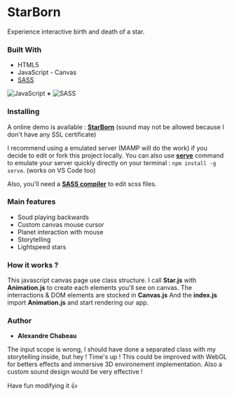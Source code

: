 # StarBorn
Experience interactive birth and death of a star.

### Built With
- HTML5
- JavaScript - Canvas
- [SASS](https://sass-lang.com/)

![JavaScript](https://cdn.iconscout.com/icon/free/png-128/javascript-1-225993.png) **+** ![SASS](https://cdn.iconscout.com/icon/free/png-128/sass-226054.png)

### Installing

A online demo is available : **[StarBorn](http://www.achabe.com/starborn/)** (sound may not be allowed because I don't have any SSL certificate)

I recommend using a emulated server (MAMP will do the work) if you decide to edit or fork this project locally.
You can also use **[serve](https://www.npmjs.com/package/serve)** command to emulate your server quickly directly on your terminal : `npm install -g serve`. (works on VS Code too)

Also, you'll need a **[SASS compiler](http://koala-app.com/)** to edit scss files.

### Main features
- Soud playing backwards
- Custom canvas mouse cursor
- Planet interaction with mouse
- Storytelling
- Lightspeed stars

### How it works ?

This javascript canvas page use class structure.
I call **Star.js** with **Animation.js** to create each elements you'll see on canvas.
The interractions & DOM elements are stocked in **Canvas.js**
And the **index.js** import **Animation.js** and start rendering our app.

### Author
- **Alexandre Chabeau**

The input scope is wrong, I should have done a separated class with my storytelling inside, but hey ! Time's up !
This could be improved with WebGL for betters effects and immersive 3D environement implementation.
Also a custom sound design would be very effective !

Have fun modifying it :+1: